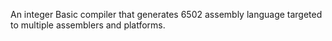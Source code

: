 An integer Basic compiler that generates 6502 assembly language targeted to multiple assemblers and platforms.